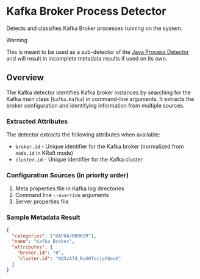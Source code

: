 # Kafka Broker Process Detector

Detects and classifies Kafka Broker processes running on the system.

> [!WARNING]
> This is meant to be used as a sub-detector of the [Java Process Detector](../java) and will result in incomplete metadata
> results if used on its own.

## Overview

The Kafka detector identifies Kafka broker instances by searching for the Kafka main class (`kafka.Kafka`) in command-line arguments.
It extracts the broker configuration and identifying information from multiple sources.

### Extracted Attributes

The detector extracts the following attributes when available:
- `broker.id` - Unique identifier for the Kafka broker (normalized from `node.id` in KRaft mode)
- `cluster.id` - Unique identifier for the Kafka cluster

### Configuration Sources (in priority order)

1. Meta properties file in Kafka log directories
2. Command line `--override` arguments
3. Server properties file

### Sample Metadata Result
```json
{
  "categories": ["KAFKA/BROKER"],
  "name": "Kafka Broker",
  "attributes": {
    "broker.id": "0",
    "cluster.id": "WQSzAfd_RvO0TocjqhQoaA"
  }
}
```
